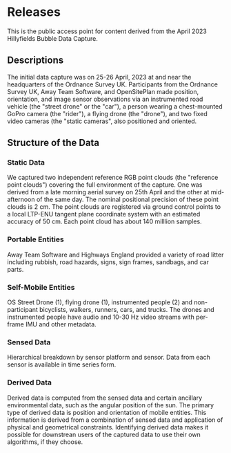 # Releases

This is the public access point for content derived from the April 2023 Hillyfields Bubble Data Capture. 

## Descriptions
The initial data capture was on 25-26 April, 2023 at and near the headquarters of the Ordnance Survey UK. Participants from the Ordnance Survey UK, Away Team Software, and OpenSitePlan made position, orientation, and image sensor observations via an instrumented road vehicle (the "street drone" or the "car"), a person wearing a chest-mounted GoPro camera (the "rider"), a flying drone (the "drone"), and two fixed video cameras (the "static cameras", also positioned and oriented.

## Structure of the Data

### Static Data

We captured two independent reference RGB point clouds (the "reference point clouds") covering the full environment of the capture. One was derived from a late morning aerial survey on 25th April and the other at mid-afternoon of the same day. The nominal positional precision of these point clouds is 2 cm. The point clouds are registered via ground control points to a local LTP-ENU tangent plane coordinate system with an estimated accuracy of 50 cm. Each point cloud has about 140 milllion samples. 

### Portable Entities

Away Team Software and Highways England provided a variety of road litter including rubbish, road hazards, signs, sign frames, sandbags, and car parts. 

### Self-Mobile Entities

OS Street Drone (1), flying drone (1), instrumented people (2) and non-participant bicyclists, walkers, runners, cars, and trucks. The drones and instrumented people have audio and 10-30 Hz video streams with per-frame IMU and other metadata.

### Sensed Data

Hierarchical breakdown by sensor platform and sensor.
Data from each sensor is available in time series form.

### Derived Data

Derived data is computed from the sensed data and certain ancillary environmental data, such as the angular position of the sun. The primary type of derived data is position and orientation of mobile entities. This information is derived from a combination of sensed data and application of physical and geometrical constraints. Identifying derived data makes it possible for downstrean users of the captured data to use their own algorithms, if they choose.


